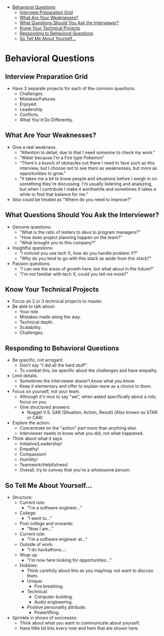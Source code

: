 - [Behavioral Questions](#behavioral-questions)
  - [Interview Preparation Grid](#interview-preparation-grid)
  - [What Are Your Weaknesses?](#what-are-your-weaknesses)
  - [What Questions Should You Ask the Interviewer?](#what-questions-should-you-ask-the-interviewer)
  - [Know Your Technical Projects](#know-your-technical-projects)
  - [Responding to Behavioral Questions](#responding-to-behavioral-questions)
  - [So Tell Me About Yourself...](#so-tell-me-about-yourself)

# Behavioral Questions

## Interview Preparation Grid

- Have 3 separate projects for each of the common questions.
  - Challenges.
  - Mistakes/Failures.
  - Enjoyed.
  - Leadership.
  - Conflicts.
  - What You'd Do Differently.

## What Are Your Weaknesses?

- Give a real weakness.
  - "Attention to detail, due to that I need someone to check my work."
  - "Water because I'm a Fire type Pokemon"
  - "There's a bunch of obstacles out there I need to face such as this interview, but I choose not to see them as weaknesses, but more as opportunities to grow."
  - "It takes me a bit to know people and situations before I weigh in on something they're discussing. I'm usually listening and analyzing, but when I contribute I make it worthwhile and sometimes it takes a while to find that balance for me."
- Also could be treated as "Where do you need to improve?"

## What Questions Should You Ask the Interviewer?

- Genuine questions:
  - "What is the ratio of testers to devs to program managers?"
  - "How does project planning happen on the team?"
  - "What brought you to this company?"
- Insightful questions:
  - "I noticed you use tech X, how do you handle problem Y?"
  - "Why do you tend to go with this stack as aside from this stack?"
- Passion questions:
  - "I can see the areas of growth here, but what about in the future?"
  - "I'm not familiar with tech X, could you tell me more?"

## Know Your Technical Projects

- Focus on 2 or 3 technical projects to master.
- Be able to talk about:
  - Your role.
  - Mistakes made along the way.
  - Technical depth.
  - Scalability.
  - Challenges.

## Responding to Behavioral Questions

- Be specific, not arrogant.
  - Don't say "I did all the hard stuff".
  - To combat this, be specific about the challenges and have empathy.
- Limit details.
  - Sometimes the interviewer doesn't know what you know.
  - Keep it elementary and offer to explain more as a choice to them.
- Focus on yourself, not your team.
  - Although it's nice to say "we", when asked specifically about a role, focus on you.
  - Give structured answers:
    - Nugget V.S. SAR (Situation, Action, Result) (Also known as STAR or CAR)
- Explore the action:
  - Concentrate on the "action" part more than anything else.
  - Interviewer needs to know what you did, not what happened.
- Think about what it says:
  - Initiative/Leadership!
  - Empathy!
  - Compassion!
  - Humility!
  - Teamwork/Helpfulness!
  - Overall, try to convey that you're a wholesome person.

## So Tell Me About Yourself...

- Structure:
  - Current role:
    - "I'm a software engineer..."
  - College:
    - "I went to..."
  - Post college and onwards:
    - "Now I am..."
  - Current role:
    - "I'm a software engineer at..."
  - Outside of work:
    - "I do hackathons...:
  - Wrap up:
    - "I'm now here looking for opportunities..."
  - Hobbies:
    - Think carefully about this as you may/may not want to discuss them.
    - Unique:
      - Fire breathing.
    - Technical:
      - Computer building.
      - Audio engineering.
    - Positive personality attribute:
      - Powerlifting.
- Sprinkle in shows of successes:
  - Think about what you want to communicate about yourself.
  - Have little tid bits every now and here that are shown here.
